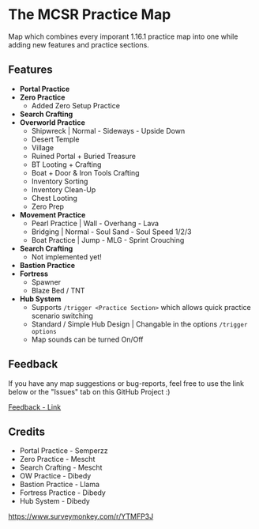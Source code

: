 
# The MCSR Practice Map

Map which combines every imporant 1.16.1 practice map into one while adding new features and practice sections.

## Features
- **Portal Practice**
- **Zero Practice**
    - Added Zero Setup Practice
- **Search Crafting**
- **Overworld Practice**
    - Shipwreck | Normal - Sideways - Upside Down
    - Desert Temple
    - Village
    - Ruined Portal + Buried Treasure
    - BT Looting + Crafting
    - Boat + Door & Iron Tools Crafting
    - Inventory Sorting
    - Inventory Clean-Up
    - Chest Looting
    - Zero Prep
- **Movement Practice**
    - Pearl Practice | Wall - Overhang - Lava
    - Bridging | Normal - Soul Sand - Soul Speed 1/2/3
    - Boat Practice | Jump - MLG - Sprint Crouching
- **Search Crafting**
    - Not implemented yet!
- **Bastion Practice**
- **Fortress** 
    - Spawner
    - Blaze Bed / TNT
- **Hub System**
    - Supports ```/trigger <Practice Section>``` which allows quick practice scenario switching
    - Standard / Simple Hub Design | Changable in the options ```/trigger options```
    - Map sounds can be turned On/Off

## Feedback
If you have any map suggestions or bug-reports, feel free to use the link below or the "Issues" tab on this
GitHub Project :) 

[Feedback - Link](https://www.surveymonkey.com/r/YTMFP3J)

## Credits

- Portal Practice - Semperzz
- Zero Practice - Mescht
- Search Crafting - Mescht
- OW Practice - Dibedy
- Bastion Practice - Llama
- Fortress Practice - Dibedy
- Hub System - Dibedy

https://www.surveymonkey.com/r/YTMFP3J
